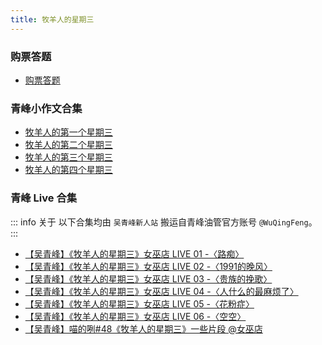 ```yaml
---
title: 牧羊人的星期三
---
```


### 购票答题

- [购票答题](/concerts/answer/myrdxqs)

### 青峰小作文合集

- [牧羊人的第一个星期三](https://weibo.com/1822796164/NsQ7qv0Ew)
- [牧羊人的第二个星期三](https://weibo.com/1822796164/NtVw1EcX7)
- [牧羊人的第三个星期三](https://weibo.com/1822796164/Nv85rFiVW)
- [牧羊人的第四个星期三](https://weibo.com/1822796164/Nw3yowPqa)

### 青峰 Live 合集

::: info 关于
以下合集均由 `吴青峰新人站` 搬运自青峰油管官方账号 `@WuQingFeng`。
:::

- [【吴青峰】《牧羊人的星期三》女巫店 LIVE 01 -〈路痴〉](https://www.bilibili.com/video/BV1vN411T7Bi/)
- [【吴青峰】《牧羊人的星期三》女巫店 LIVE 02 -〈1991的晚风〉](https://www.bilibili.com/video/BV1Dv411c7XP/)
- [【吴青峰】《牧羊人的星期三》女巫店 LIVE 03 -〈贵族的挽歌〉](https://www.bilibili.com/video/BV1ju4y1L7AV/)
- [【吴青峰】《牧羊人的星期三》女巫店 LIVE 04 -〈人什么的最麻烦了〉](https://www.bilibili.com/video/BV14u4y1c7PQ/)
- [【吴青峰】《牧羊人的星期三》女巫店 LIVE 05 -〈花粉症〉](https://www.bilibili.com/video/BV1HQ4y1V7GU/)
- [【吴青峰】《牧羊人的星期三》女巫店 LIVE 06 -〈空空〉](https://www.bilibili.com/video/BV1Rg4y1y7L9/)
- [【吴青峰】喵的咧#48《牧羊人的星期三》一些片段 @女巫店](https://www.bilibili.com/video/BV1iw411t7oQ/)